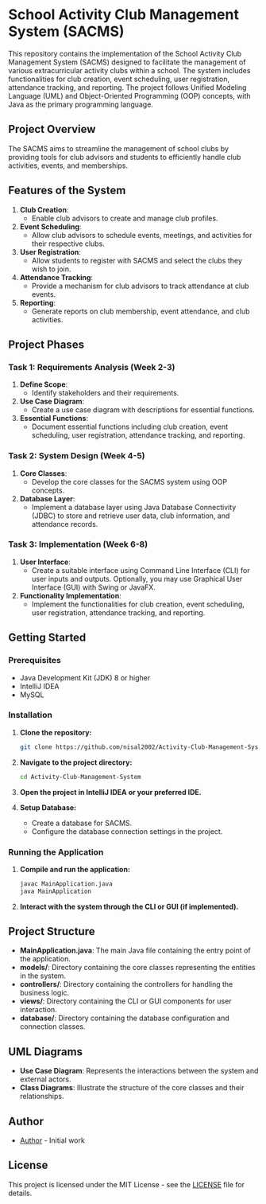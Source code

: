 # School Activity Club Management System (SACMS)

This repository contains the implementation of the School Activity Club Management System (SACMS) designed to facilitate the management of various extracurricular activity clubs within a school. The system includes functionalities for club creation, event scheduling, user registration, attendance tracking, and reporting. The project follows Unified Modeling Language (UML) and Object-Oriented Programming (OOP) concepts, with Java as the primary programming language.

## Project Overview

The SACMS aims to streamline the management of school clubs by providing tools for club advisors and students to efficiently handle club activities, events, and memberships.

## Features of the System

1. **Club Creation**:
    - Enable club advisors to create and manage club profiles.
2. **Event Scheduling**:
    - Allow club advisors to schedule events, meetings, and activities for their respective clubs.
3. **User Registration**:
    - Allow students to register with SACMS and select the clubs they wish to join.
4. **Attendance Tracking**:
    - Provide a mechanism for club advisors to track attendance at club events.
5. **Reporting**:
    - Generate reports on club membership, event attendance, and club activities.

## Project Phases

### Task 1: Requirements Analysis (Week 2-3)

1. **Define Scope**:
    - Identify stakeholders and their requirements.
2. **Use Case Diagram**:
    - Create a use case diagram with descriptions for essential functions.
3. **Essential Functions**:
    - Document essential functions including club creation, event scheduling, user registration, attendance tracking, and reporting.

### Task 2: System Design (Week 4-5)

1. **Core Classes**:
    - Develop the core classes for the SACMS system using OOP concepts.
2. **Database Layer**:
    - Implement a database layer using Java Database Connectivity (JDBC) to store and retrieve user data, club information, and attendance records.

### Task 3: Implementation (Week 6-8)

1. **User Interface**:
    - Create a suitable interface using Command Line Interface (CLI) for user inputs and outputs. Optionally, you may use Graphical User Interface (GUI) with Swing or JavaFX.
2. **Functionality Implementation**:
    - Implement the functionalities for club creation, event scheduling, user registration, attendance tracking, and reporting.

## Getting Started

### Prerequisites

- Java Development Kit (JDK) 8 or higher
- IntelliJ IDEA 
- MySQL

### Installation

1. **Clone the repository:**

   ```bash
   git clone https://github.com/nisal2002/Activity-Club-Management-System.git
   ```

2. **Navigate to the project directory:**

   ```bash
   cd Activity-Club-Management-System
   ```

3. **Open the project in IntelliJ IDEA or your preferred IDE.**

4. **Setup Database:**

   - Create a database for SACMS.
   - Configure the database connection settings in the project.

### Running the Application

1. **Compile and run the application:**

   ```bash
   javac MainApplication.java
   java MainApplication
   ```

2. **Interact with the system through the CLI or GUI (if implemented).**

## Project Structure

- **MainApplication.java**: The main Java file containing the entry point of the application.
- **models/**: Directory containing the core classes representing the entities in the system.
- **controllers/**: Directory containing the controllers for handling the business logic.
- **views/**: Directory containing the CLI or GUI components for user interaction.
- **database/**: Directory containing the database configuration and connection classes.

## UML Diagrams

- **Use Case Diagram**: Represents the interactions between the system and external actors.
- **Class Diagrams**: Illustrate the structure of the core classes and their relationships.

## Author

- [Author](nisal2002) - Initial work

## License

This project is licensed under the MIT License - see the [LICENSE](LICENSE) file for details.
